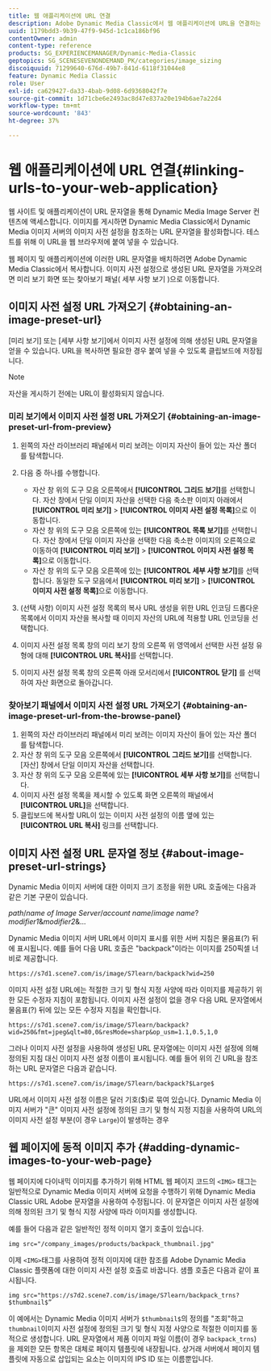 ```yaml
---
title: 웹 애플리케이션에 URL 연결
description: Adobe Dynamic Media Classic에서 웹 애플리케이션에 URL을 연결하는 방법을 알아봅니다.
uuid: 1179bdd3-9b39-47f9-945d-1c1ca186bf96
contentOwner: admin
content-type: reference
products: SG_EXPERIENCEMANAGER/Dynamic-Media-Classic
geptopics: SG_SCENESEVENONDEMAND_PK/categories/image_sizing
discoiquuid: 71299640-676d-49b7-841d-6118f31044e8
feature: Dynamic Media Classic
role: User
exl-id: ca629427-da33-4bab-9d08-6d9368042f7e
source-git-commit: 1d71cbe6e2493ac8d47e837a20e194b6ae7a22d4
workflow-type: tm+mt
source-wordcount: '843'
ht-degree: 37%

---
```


# 웹 애플리케이션에 URL 연결{#linking-urls-to-your-web-application}

웹 사이트 및 애플리케이션이 URL 문자열을 통해 Dynamic Media Image Server 컨텐츠에 액세스합니다. 이미지를 게시하면 Dynamic Media Classic에서 Dynamic Media 이미지 서버의 이미지 사전 설정을 참조하는 URL 문자열을 활성화합니다. 테스트를 위해 이 URL을 웹 브라우저에 붙여 넣을 수 있습니다.

웹 페이지 및 애플리케이션에 이러한 URL 문자열을 배치하려면 Adobe Dynamic Media Classic에서 복사합니다. 이미지 사전 설정으로 생성된 URL 문자열을 가져오려면 미리 보기 화면 또는 찾아보기 패널( 세부 사항 보기 )으로 이동합니다.

## 이미지 사전 설정 URL 가져오기 {#obtaining-an-image-preset-url}

[미리 보기] 또는 [세부 사항 보기]에서 이미지 사전 설정에 의해 생성된 URL 문자열을 얻을 수 있습니다. URL을 복사하면 필요한 경우 붙여 넣을 수 있도록 클립보드에 저장됩니다.

>[!NOTE]
>
>자산을 게시하기 전에는 URL이 활성화되지 않습니다.

### 미리 보기에서 이미지 사전 설정 URL 가져오기 {#obtaining-an-image-preset-url-from-preview}

1. 왼쪽의 자산 라이브러리 패널에서 미리 보려는 이미지 자산이 들어 있는 자산 폴더를 탐색합니다.
1. 다음 중 하나를 수행합니다.

   * 자산 창 위의 도구 모음 오른쪽에서 **[!UICONTROL 그리드 보기]**&#x200B;를 선택합니다. 자산 창에서 단일 이미지 자산을 선택한 다음 축소판 이미지 아래에서 **[!UICONTROL 미리 보기]** > **[!UICONTROL 이미지 사전 설정 목록]**&#x200B;으로 이동합니다.
   * 자산 창 위의 도구 모음 오른쪽에 있는 **[!UICONTROL 목록 보기]**&#x200B;를 선택합니다. 자산 창에서 단일 이미지 자산을 선택한 다음 축소판 이미지의 오른쪽으로 이동하여 **[!UICONTROL 미리 보기]** > **[!UICONTROL 이미지 사전 설정 목록]**&#x200B;으로 이동합니다.
   * 자산 창 위의 도구 모음 오른쪽에 있는 **[!UICONTROL 세부 사항 보기]**&#x200B;를 선택합니다. 동일한 도구 모음에서 **[!UICONTROL 미리 보기]** > **[!UICONTROL 이미지 사전 설정 목록]**&#x200B;으로 이동합니다.

1. (선택 사항) 이미지 사전 설정 목록의 복사 URL 생성을 위한 URL 인코딩 드롭다운 목록에서 이미지 자산을 복사할 때 이미지 자산의 URL에 적용할 URL 인코딩을 선택합니다.
1. 이미지 사전 설정 목록 창의 미리 보기 창의 오른쪽 위 영역에서 선택한 사전 설정 유형에 대해 **[!UICONTROL URL 복사]**&#x200B;를 선택합니다.
1. 이미지 사전 설정 목록 창의 오른쪽 아래 모서리에서 **[!UICONTROL 닫기]** 를 선택하여 자산 화면으로 돌아갑니다.

### 찾아보기 패널에서 이미지 사전 설정 URL 가져오기 {#obtaining-an-image-preset-url-from-the-browse-panel}

1. 왼쪽의 자산 라이브러리 패널에서 미리 보려는 이미지 자산이 들어 있는 자산 폴더를 탐색합니다.
1. 자산 창 위의 도구 모음 오른쪽에서 **[!UICONTROL 그리드 보기]**&#x200B;를 선택합니다. [자산] 창에서 단일 이미지 자산을 선택합니다.
1. 자산 창 위의 도구 모음 오른쪽에 있는 **[!UICONTROL 세부 사항 보기]**&#x200B;를 선택합니다.
1. 이미지 사전 설정 목록을 제시할 수 있도록 화면 오른쪽의 패널에서 **[!UICONTROL URL]**&#x200B;을 선택합니다.
1. 클립보드에 복사할 URL이 있는 이미지 사전 설정의 이름 옆에 있는 **[!UICONTROL URL 복사]** 링크를 선택합니다.

## 이미지 사전 설정 URL 문자열 정보 {#about-image-preset-url-strings}

Dynamic Media 이미지 서버에 대한 이미지 크기 조정을 위한 URL 호출에는 다음과 같은 기본 구문이 있습니다.

*path*/*name of Image Server*/*account name*/*image name*?*modifier1*&amp;*modifier2*&amp;...

Dynamic Media 이미지 서버 URL에서 이미지 표시를 위한 서버 지침은 물음표(?) 뒤에 표시됩니다. 예를 들어 다음 URL 호출은 &quot;backpack&quot;이라는 이미지를 250픽셀 너비로 제공합니다.

```as3
https://s7d1.scene7.com/is/image/S7learn/backpack?wid=250
```

이미지 사전 설정 URL에는 적절한 크기 및 형식 지정 사양에 따라 이미지를 제공하기 위한 모든 수정자 지침이 포함됩니다. 이미지 사전 설정이 없을 경우 다음 URL 문자열에서 물음표(?) 뒤에 있는 모든 수정자 지침을 확인합니다.

```as3
https://s7d1.scene7.com/is/image/S7learn/backpack?wid=250&fmt=jpeg&qlt=80,0&resMode=sharp&op_usm=1.1,0.5,1,0
```

그러나 이미지 사전 설정을 사용하여 생성된 URL 문자열에는 이미지 사전 설정에 의해 정의된 지침 대신 이미지 사전 설정 이름이 표시됩니다. 예를 들어 위의 긴 URL을 참조하는 URL 문자열은 다음과 같습니다.

```as3
https://s7d1.scene7.com/is/image/S7learn/backpack?$Large$
```

URL에서 이미지 사전 설정 이름은 달러 기호($)로 묶여 있습니다. Dynamic Media 이미지 서버가 &quot;큰&quot; 이미지 사전 설정에 정의된 크기 및 형식 지정 지침을 사용하여 URL의 이미지 사전 설정 부분(이 경우 `Large`)이 발생하는 경우

## 웹 페이지에 동적 이미지 추가 {#adding-dynamic-images-to-your-web-page}

웹 페이지에 다이내믹 이미지를 추가하기 위해 HTML 웹 페이지 코드의 `<IMG>` 태그는 일반적으로 Dynamic Media 이미지 서버에 요청을 수행하기 위해 Dynamic Media Classic URL Adobe 문자열을 사용하여 수정됩니다. 이 문자열은 이미지 사전 설정에 의해 정의된 크기 및 형식 지정 사양에 따라 이미지를 생성합니다.

예를 들어 다음과 같은 일반적인 정적 이미지 열기 호출이 있습니다.

```as3
img src="/company_images/products/backpack_thumbnail.jpg"
```

이제 `<IMG>`태그를 사용하여 정적 이미지에 대한 참조를 Adobe Dynamic Media Classic 플랫폼에 대한 이미지 사전 설정 호출로 바꿉니다. 샘플 호출은 다음과 같이 표시됩니다.

```as3
img src="https://s7d2.scene7.com/is/image/S7learn/backpack_trns?$thumbnail$”
```

이 예에서는 Dynamic Media 이미지 서버가 `$thumbnail$`의 정의를 &quot;조회&quot;하고 `thumbnail`이미지 사전 설정에 정의된 크기 및 형식 지정 사양으로 적절한 이미지를 동적으로 생성합니다. URL 문자열에서 제품 이미지 파일 이름(이 경우 `backpack_trns`)을 제외한 모든 항목은 대체로 페이지 템플릿에 내장됩니다. 상거래 서버에서 페이지 템플릿에 자동으로 삽입되는 요소는 이미지의 IPS ID 또는 이름뿐입니다.
